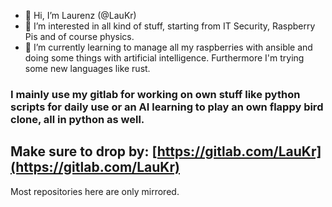 - 👋 Hi, I’m Laurenz (@LauKr)
- 👀 I’m interested in all kind of stuff, starting from IT Security, Raspberry Pis and of course physics. 
- 🌱 I’m currently learning to manage all my raspberries with ansible and doing some things with artificial intelligence. Furthermore I'm trying some new languages like rust.

### I mainly use my gitlab for working on own stuff like python scripts for daily use or an AI learning to play an own flappy bird clone, all in python as well.

## Make sure to drop by: [https://gitlab.com/LauKr](https://gitlab.com/LauKr)

Most repositories here are only mirrored.
<!---
LauKr/LauKr is a ✨ special ✨ repository because its `README.md` (this file) appears on your GitHub profile.
You can click the Preview link to take a look at your changes.
--->
